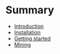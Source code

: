 # Summary

* [Introduction](README.md)
* [Installation](chapter1.md)
* [Getting started](getting_started.md)
* [Mining](mining.md)

